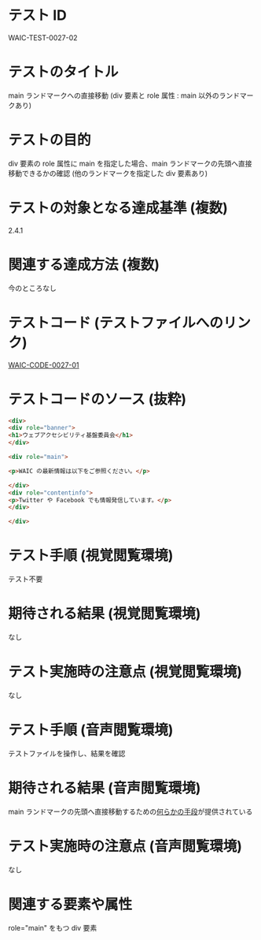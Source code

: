 

# テスト ID
WAIC-TEST-0027-02

# テストのタイトル
main ランドマークへの直接移動 (div 要素と role 属性 : main 以外のランドマークあり)

# テストの目的
div 要素の role 属性に main を指定した場合、main ランドマークの先頭へ直接移動できるかの確認 (他のランドマークを指定した div 要素あり)

# テストの対象となる達成基準 (複数)
2.4.1

# 関連する達成方法 (複数)
今のところなし

# テストコード (テストファイルへのリンク)
[WAIC-CODE-0027-01](https://waic.github.io/as_test/WAIC-CODE/WAIC-CODE-0027-01.html)

# テストコードのソース (抜粋)
```html
<div>
<div role="banner">
<h1>ウェブアクセシビリティ基盤委員会</h1>
</div>

<div role="main">

<p>WAIC の最新情報は以下をご参照ください。</p>

</div>
<div role="contentinfo">
<p>Twitter や Facebook でも情報発信しています。</p>
</div>

</div>

```
# テスト手順 (視覚閲覧環境)
テスト不要

# 期待される結果 (視覚閲覧環境)
なし

# テスト実施時の注意点 (視覚閲覧環境)
なし

# テスト手順 (音声閲覧環境)
テストファイルを操作し、結果を確認

# 期待される結果 (音声閲覧環境)
main ランドマークの先頭へ直接移動するための[何らかの手段](https://github.com/waic/as_test/blob/master/term.md#%E4%BD%95%E3%82%89%E3%81%8B%E3%81%AE%E6%89%8B%E6%AE%B5)が提供されている

# テスト実施時の注意点 (音声閲覧環境)
なし

# 関連する要素や属性
role="main" をもつ div 要素


